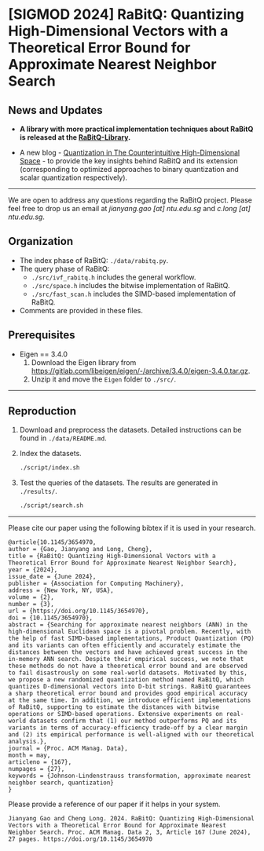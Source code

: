 # [SIGMOD 2024] RaBitQ: Quantizing High-Dimensional Vectors with a Theoretical Error Bound for Approximate Nearest Neighbor Search

## News and Updates

* **A library with more practical implementation techniques about RaBitQ is released at the [RaBitQ-Library](https://github.com/VectorDB-NTU/RaBitQ-Library).**


*   A new blog - [Quantization in The Counterintuitive High-Dimensional Space](https://dev.to/gaoj0017/quantization-in-the-counterintuitive-high-dimensional-space-4feg) - to provide the key insights behind RaBitQ and its extension (corresponding to optimized approaches to binary quantization and scalar quantization respectively).

---

We are open to address any questions regarding the RaBitQ project. Please feel free to drop us an email at *jianyang.gao [at] ntu.edu.sg* and *c.long [at] ntu.edu.sg*.

## Organization
*   The index phase of RaBitQ: `./data/rabitq.py`.
*   The query phase of RaBitQ: 
    *   `./src/ivf_rabitq.h` includes the general workflow.
    *   `./src/space.h`      includes the bitwise implementation of RaBitQ.
    *   `./src/fast_scan.h`  includes the SIMD-based implementation of RaBitQ.
*   Comments are provided in these files.


## Prerequisites
* Eigen == 3.4.0
    1. Download the Eigen library from https://gitlab.com/libeigen/eigen/-/archive/3.4.0/eigen-3.4.0.tar.gz.
    2. Unzip it and move the `Eigen` folder to `./src/`.

---
## Reproduction

1. Download and preprocess the datasets. Detailed instructions can be found in `./data/README.md`.

2. Index the datasets. 
    ```sh
    ./script/index.sh
    ```
3. Test the queries of the datasets. The results are generated in `./results/`. 
    ```sh
    ./script/search.sh
    ```

---

Please cite our paper using the following bibtex if it is used in your research.

```
@article{10.1145/3654970,
author = {Gao, Jianyang and Long, Cheng},
title = {RaBitQ: Quantizing High-Dimensional Vectors with a Theoretical Error Bound for Approximate Nearest Neighbor Search},
year = {2024},
issue_date = {June 2024},
publisher = {Association for Computing Machinery},
address = {New York, NY, USA},
volume = {2},
number = {3},
url = {https://doi.org/10.1145/3654970},
doi = {10.1145/3654970},
abstract = {Searching for approximate nearest neighbors (ANN) in the high-dimensional Euclidean space is a pivotal problem. Recently, with the help of fast SIMD-based implementations, Product Quantization (PQ) and its variants can often efficiently and accurately estimate the distances between the vectors and have achieved great success in the in-memory ANN search. Despite their empirical success, we note that these methods do not have a theoretical error bound and are observed to fail disastrously on some real-world datasets. Motivated by this, we propose a new randomized quantization method named RaBitQ, which quantizes D-dimensional vectors into D-bit strings. RaBitQ guarantees a sharp theoretical error bound and provides good empirical accuracy at the same time. In addition, we introduce efficient implementations of RaBitQ, supporting to estimate the distances with bitwise operations or SIMD-based operations. Extensive experiments on real-world datasets confirm that (1) our method outperforms PQ and its variants in terms of accuracy-efficiency trade-off by a clear margin and (2) its empirical performance is well-aligned with our theoretical analysis.},
journal = {Proc. ACM Manag. Data},
month = may,
articleno = {167},
numpages = {27},
keywords = {Johnson-Lindenstrauss transformation, approximate nearest neighbor search, quantization}
}
```

Please provide a reference of our paper if it helps in your system.

```
Jianyang Gao and Cheng Long. 2024. RaBitQ: Quantizing High-Dimensional Vectors with a Theoretical Error Bound for Approximate Nearest Neighbor Search. Proc. ACM Manag. Data 2, 3, Article 167 (June 2024), 27 pages. https://doi.org/10.1145/3654970
```





